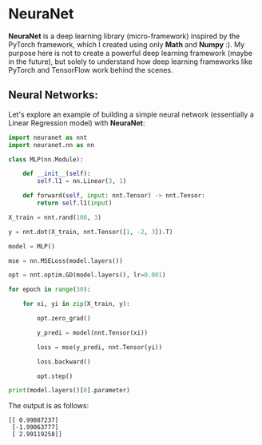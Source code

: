 # NeuraNet

**NeuraNet** is a deep learning library (micro-framework) inspired by the PyTorch framework, which 
I created using only **Math** and **Numpy** :). My purpose here is not to create a powerful deep 
learning framework (maybe in the future), but solely to understand how deep learning frameworks like PyTorch and TensorFlow work behind the scenes.

## Neural Networks:

Let's explore an example of building a simple neural network (essentially a Linear Regression model) with **NeuraNet**:

```python
import neuranet as nnt
import neuranet.nn as nn 

class MLP(nn.Module):

    def __init__(self):
        self.l1 = nn.Linear(3, 1)

    def forward(self, input: nnt.Tensor) -> nnt.Tensor:
        return self.l1(input)

X_train = nnt.rand(100, 3)

y = nnt.dot(X_train, nnt.Tensor([1, -2, 3]).T)    

model = MLP()

mse = nn.MSELoss(model.layers())

opt = nnt.optim.GD(model.layers(), lr=0.001)

for epoch in range(30):

    for xi, yi in zip(X_train, y):

        opt.zero_grad()

        y_predi = model(nnt.Tensor(xi))

        loss = mse(y_predi, nnt.Tensor(yi))

        loss.backward()

        opt.step()

print(model.layers()[0].parameter)
```

The output is as follows:

```
[[ 0.99887237]
 [-1.99063777]
 [ 2.99119258]]
```